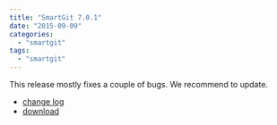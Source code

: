 ```yaml
---
title: "SmartGit 7.0.1"
date: "2015-09-09"
categories: 
  - "smartgit"
tags: 
  - "smartgit"
---
```


This release mostly fixes a couple of bugs. We recommend to update.

- [change log](http://www.syntevo.com/smartgit/changelog.txt)
- [download](http://www.syntevo.com/smartgit/download)
